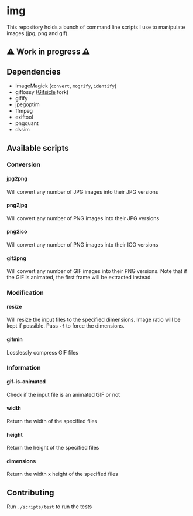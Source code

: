 # img

This repository holds a bunch of command line scripts I use to manipulate images
(jpg, png and gif).

## ⚠ Work in progress ⚠

## Dependencies

- ImageMagick (`convert`, `mogrify`, `identify`)
- giflossy ([Gifsicle](https://github.com/pornel/giflossy/releases) fork)
- gifify
- jpegoptim
- ffmpeg
- exiftool
- pngquant
- dssim

## Available scripts

### Conversion

#### jpg2png
  Will convert any number of JPG images into their JPG versions

#### png2jpg
  Will convert any number of PNG images into their JPG versions

#### png2ico
  Will convert any number of PNG images into their ICO versions

#### gif2png
  Will convert any number of GIF images into their PNG versions. Note that if
  the GIF is animated, the first frame will be extracted instead.

### Modification

#### resize
  Will resize the input files to the specified dimensions. Image ratio will be
  kept if possible. Pass `-f` to force the dimensions.

#### gifmin
  Losslessly compress GIF files

### Information

#### gif-is-animated
  Check if the input file is an animated GIF or not

#### width
  Return the width of the specified files

#### height
  Return the height of the specified files

#### dimensions
  Return the width x height of the specified files

## Contributing

Run `./scripts/test` to run the tests
